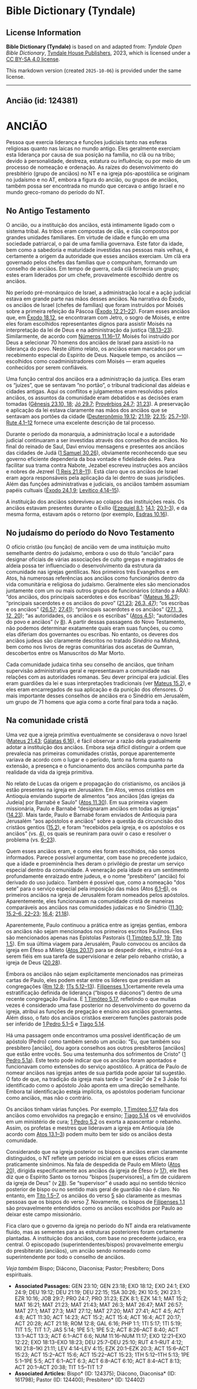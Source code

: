# Bible Dictionary (Tyndale)

## License Information

**Bible Dictionary (Tyndale)** is based on and adapted from: _Tyndale Open Bible Dictionary_, [Tyndale House Publishers](https://tyndaleopenresources.com/), 2023, which is licensed under a [CC BY-SA 4.0 license](https://creativecommons.org/licenses/by-sa/4.0/legalcode.en).

This markdown version (created `2025-10-06`) is provided under the same license.



--------------------------------

## Ancião (id: 124381)

ANCIÃO
======

Pessoa que exercia liderança e funções judiciais tanto nas esferas religiosas quanto nas laicas no mundo antigo. Eles geralmente exerciam esta liderança por causa de sua posição na família, no clã ou na tribo; devido à personalidade, destreza, estatura ou influência; ou por meio de um processo de nomeação e ordenação. As raízes do desenvolvimento do presbitério (grupo de anciãos) no NT e na igreja pós\-apostólica se originam no judaísmo e no AT, embora a figura do ancião, ou grupos de anciãos, também possa ser encontrada no mundo que cercava o antigo Israel e no mundo greco\-romano do período do NT.

No Antigo Testamento
--------------------

O ancião, ou a instituição dos anciãos, está intimamente ligado com o sistema tribal. As tribos eram compostas de clãs, e clãs compostos por grandes unidades familiares. Em virtude de idade e função em uma sociedade patriarcal, o pai de uma família governava. Este fator da idade, bem como a sabedoria e maturidade investidas nas pessoas mais velhas, é certamente a origem da autoridade que esses anciãos exerciam. Um clã era governado pelos chefes das famílias que o compunham, formando um conselho de anciãos. Em tempo de guerra, cada clã fornecia um grupo; estes eram liderados por um chefe, provavelmente escolhido dentre os anciãos.

No período pré\-monárquico de Israel, a administração local e a ação judicial estava em grande parte nas mãos desses anciãos. Na narrativa do Êxodo, os anciãos de Israel (chefes de famílias) que foram instruídos por Moisés sobre a primeira refeição da Páscoa ([Êxodo 12\.21–22](https://ref.ly/Exod12:21-Exod12:22)). Foram esses anciãos que, em [Êxodo 18\.12](https://ref.ly/Exod18:12), se encontraram com Jetro, o sogro de Moisés, e entre eles foram escolhidos representantes dignos para assistir Moisés na interpretação da lei de Deus e na administração da justiça ([18\.13–23](https://ref.ly/Exod18:13-Exod18:23)). Similarmente, de acordo com [Números 11\.16–17](https://ref.ly/Num11:16-Num11:17), Moisés foi instruído por Deus a selecionar 70 homens dos anciãos de Israel para assisti\-lo na liderança do povo. Neste último relato, os anciãos eram marcados por um recebimento especial do Espírito de Deus. Naquele tempo, os anciãos — escolhidos como coadministradores com Moisés — eram aqueles conhecidos por serem confiáveis.

Uma função central dos anciãos era a administração da justiça. Eles eram os “juízes”, que se sentavam “no portão”, o tribunal tradicional das aldeias e cidades antigas. Aqui os conflitos e julgamentos eram resolvidos pelos anciãos, os assuntos da comunidade eram debatidos e as decisões eram tomadas ([Gênesis 23\.10, 18](https://ref.ly/Gen23:10); [Jó 29\.7](https://ref.ly/Job29:7); [Provérbios 24\.7](https://ref.ly/Prov24:7); [31\.23](https://ref.ly/Prov31:23)). A preservação e aplicação da lei estava claramente nas mãos dos anciãos que se sentavam aos portões da cidade ([Deuteronômio 19\.12](https://ref.ly/Deut19:12); [21\.19](https://ref.ly/Deut21:19); [22\.15](https://ref.ly/Deut22:15); [25\.7–10](https://ref.ly/Deut25:7-Deut25:10)). [Rute 4\.1–12](https://ref.ly/Ruth4:1-Ruth4:12) fornece uma excelente descrição de tal processo.

Durante o período da monarquia, a administração local e a autoridade judicial continuaram a ser investidas através dos conselhos de anciãos. No final do reinado de Saul, Davi enviou mensagens e presentes aos anciãos das cidades de Judá ([1 Samuel 30\.26](https://ref.ly/1Sam30:26)), obviamente reconhecendo que seu governo eficiente dependeria da boa vontade e fidelidade deles. Para facilitar sua trama contra Nabote, Jezabel escreveu instruções aos anciãos e nobres de Jezreel ([1 Reis 21\.8–11](https://ref.ly/1Kgs21:8-1Kgs21:11)). Está claro que os anciãos de Israel eram agora responsáveis pela aplicação da lei dentro de suas jurisdições. Além das funções administrativas e judiciais, os anciãos também assumiam papéis cultuais ([Êxodo 24\.1,9](https://ref.ly/Exod24:1); [Levítico 4\.14–15](https://ref.ly/Lev4:14-Lev4:15)).

A instituição dos anciãos sobreviveu ao colapso das instituições reais. Os anciãos estavam presentes durante o Exílio ([Ezequiel 8\.1](https://ref.ly/Ezek8:1); [14\.1](https://ref.ly/Ezek14:1); [20\.1–3](https://ref.ly/Ezek20:1-Ezek20:3)), e da mesma forma, estavam após o retorno (por exemplo, [Esdras 10\.16](https://ref.ly/Ezra10:16)).

No judaísmo do período do Novo Testamento
-----------------------------------------

O ofício cristão (ou função) de ancião vem de uma instituição muito semelhante dentro do judaísmo, embora o uso do título “ancião” para designar oficiais de várias associações de culto gregas e magistrados de aldeia possa ter influenciado o desenvolvimento da estrutura da comunidade nas igrejas gentílicas. Nos primeiros três Evangelhos e em Atos, há numerosas referências aos anciãos como funcionários dentro da vida comunitária e religiosa do judaísmo. Geralmente eles são mencionados juntamente com um ou mais outros grupos de funcionários (citando a ARA): “dos anciãos, dos principais sacerdotes e dos escribas” ([Mateus 16\.21](https://ref.ly/Matt16:21)); “principais sacerdotes e os anciãos do povo” ([21\.23](https://ref.ly/Matt21:23); [26\.3, 47](https://ref.ly/Matt26:3)); “os escribas e os anciãos” ([26\.57](https://ref.ly/Matt26:57); [27\.41](https://ref.ly/Matt27:41)); “principais sacerdotes e os anciãos” ([27\.1, 3, 12, 20](https://ref.ly/Matt27:1)); “as autoridades, os anciãos e os escribas” ([Atos 4\.5](https://ref.ly/Acts4:5)); “autoridades do povo e anciãos” (v [8](https://ref.ly/Acts4:8)). A partir dessas passagens do Novo Testamento, não podemos determinar exatamente quais eram suas funções, ou como elas diferiam dos governantes ou escribas. No entanto, os deveres dos anciãos judeus são claramente descritos no tratado *Sinédrio* na Mishná, bem como nos livros de regras comunitárias dos ascetas de Qumran, descobertos entre os Manuscritos do Mar Morto.

Cada comunidade judaica tinha seu conselho de anciãos, que tinham supervisão administrativa geral e representavam a comunidade nas relações com as autoridades romanas. Seu dever principal era judicial. Eles eram guardiões da lei e suas interpretações tradicionais (ver [Mateus 15\.2](https://ref.ly/Matt15:2)), e eles eram encarregados de sua aplicação e da punição dos ofensores. O mais importante desses conselhos de anciãos era o Sinédrio em Jerusalém, um grupo de 71 homens que agia como a corte final para toda a nação.

Na comunidade cristã
--------------------

Uma vez que a igreja primitiva eventualmente se considerava o novo Israel ([Mateus 21\.43](https://ref.ly/Matt21:43); [Gálatas 6\.16](https://ref.ly/Gal6:16)), é fácil observar a razão dela gradualmente adotar a instituição dos anciãos. Embora seja difícil distinguir a ordem que prevalecia nas primeiras comunidades cristãs, porque aparentemente variava de acordo com o lugar e o período, tanto na forma quanto na extensão, a presença e o funcionamento dos anciãos compunha parte da realidade da vida da igreja primitiva.

No relato de Lucas da origem e propagação do cristianismo, os anciãos já estão presentes na igreja em Jerusalém. Em Atos, vemos cristãos em Antioquia enviando suporte de alimentos “aos anciãos \[das igrejas da Judeia] por Barnabé e Saulo” ([Atos 11\.30](https://ref.ly/Acts11:30)). Em sua primeira viagem missionária, Paulo e Barnabé “designaram anciãos em todas as igrejas” ([14\.23](https://ref.ly/Acts14:23)). Mais tarde, Paulo e Barnabé foram enviados de Antioquia para Jerusalém “aos apóstolos e anciãos” sobre a questão da circuncisão dos cristãos gentios ([15\.2](https://ref.ly/Acts15:2)), e foram “recebidos pela igreja, e os apóstolos e os anciãos” (vs. [4](https://ref.ly/Acts15:4)), os quais se reuniram para ouvir o caso e resolver o problema (vs. [6–23](https://ref.ly/Acts15:6-Acts15:23)).

Quem esses anciãos eram, e como eles foram escolhidos, não somos informados. Parece possível argumentar, com base no precedente judaico, que a idade e proeminência lhes deram o privilégio de prestar um serviço especial dentro da comunidade. A veneração pela idade era um sentimento profundamente enraizado entre judeus, e o nome “presbítero” (ancião) foi derivado do uso judaico. Também é possível que, como a nomeação "dos sete” para o serviço especial pela imposição das mãos (Atos [6\.1–6](https://ref.ly/Acts6:1-Acts6:6)), os primeiros anciãos na igreja de Jerusalém foram nomeados pelos apóstolos. Aparentemente, eles funcionavam na comunidade cristã de maneiras comparáveis aos anciãos nas comunidades judaicas e no Sinédrio ([11\.30](https://ref.ly/Acts11:30); [15\.2–6, 22–23](https://ref.ly/Acts15:2-Acts15:6); [16\.4](https://ref.ly/Acts16:4); [21\.18](https://ref.ly/Acts21:18)).

Aparentemente, Paulo continuou a prática entre as igrejas gentias, embora os anciãos não sejam mencionados nos primeiros escritos Paulinos. Eles são mencionados apenas nas Epístolas Pastorais ([1 Timóteo 5\.17, 19](https://ref.ly/1Tim5:17); [Tito 1\.5](https://ref.ly/Titus1:5)). Em sua última viagem para Jerusalém, Paulo convocou os anciãos da igreja em Éfeso a Mileto ([Atos 20\.17](https://ref.ly/Acts20:17)) para se despedir deles, e instruí\-los a serem fiéis em sua tarefa de supervisionar e zelar pelo rebanho cristão, a igreja de Deus ([20\.28](https://ref.ly/Acts20:28)).

Embora os anciãos não sejam explicitamente mencionados nas primeiras cartas de Paulo, eles podem estar entre os líderes que presidiam as congregações ([Rm 12\.8](https://ref.ly/Rom12:8); [1Ts 5\.12–13](https://ref.ly/1Thess5:12-1Thess5:13)). [Filipenses 1\.1](https://ref.ly/Phil1:1)certamente revela uma estratificação definida de liderança (“bispos e diáconos”) dentro de uma recente congregação Paulina. E [1 Timóteo 5\.17](https://ref.ly/1Tim5:17), refletindo o que muitas vezes é considerado uma fase posterior no desenvolvimento do governo da igreja, atribui as funções de pregação e ensino aos anciãos governantes. Além disso, o fato dos anciãos cristãos exercerem funções pastorais pode ser inferido de [1 Pedro 5\.1–5](https://ref.ly/1Pet5:1-1Pet5:5) e [Tiago 5\.14](https://ref.ly/Jas5:14).

Há uma passagem onde encontramos uma possível identificação de um apóstolo (Pedro) como também sendo um ancião: “Eu, que também sou presbítero \[ancião], dou agora conselhos aos outros presbíteros \[anciãos] que estão entre vocês. Sou uma testemunha dos sofrimentos de Cristo” ([1 Pedro 5\.1a](https://ref.ly/1Pet5:1)). Este texto pode indicar que os anciãos foram apontados e funcionavam como extensões do serviço apostólico. A prática de Paulo de nomear anciãos nas igrejas antes de sua partida pode apoiar tal sugestão. O fato de que, na tradição da igreja mais tarde o “ancião” de 2 e 3 João foi identificado como o apóstolo João aponta em uma direção semelhante. Embora tal identificação esteja implícita, os apóstolos poderiam funcionar como anciãos, mas não o contrário.

Os anciãos tinham várias funções. Por exemplo, [1 Timóteo 5\.17](https://ref.ly/1Tim5:17) fala dos anciãos como envolvidos na pregação e ensino; [Tiago 5\.14](https://ref.ly/Jas5:14) os vê envolvidos em um ministério de cura; [1 Pedro 5\.2](https://ref.ly/1Pet5:2) os exorta a apascentar o rebanho. Assim, os profetas e mestres que lideravam a igreja em Antioquia (de acordo com [Atos 13\.1–3](https://ref.ly/Acts13:1-Acts13:3)) podem muito bem ter sido os anciãos desta comunidade.

Considerando que na igreja posterior os bispos e anciãos eram claramente distinguidos, o NT reflete um período inicial em que esses ofícios eram praticamente sinônimos. Na fala de despedida de Paulo em Mileto ([Atos 20](https://ref.ly/Acts20:1-Acts20:38)), dirigida especificamente aos anciãos da igreja de Éfeso (v [17](https://ref.ly/Acts20:17)), ele lhes diz que o Espírito Santo os tornou “bispos \[supervisores], a fim de cuidarem da igreja de Deus” (v [28](https://ref.ly/Acts20:28)). Se “supervisor” é usado aqui no sentido técnico posterior de bispo ou no sentido mais geral de guardião não é claro. No entanto, em [Tito 1\.5–7](https://ref.ly/Titus1:5-Titus1:7), os anciãos do verso [5](https://ref.ly/Titus1:5) são claramente as mesmas pessoas que os bispos do verso [7](https://ref.ly/Titus1:7). Novamente, os bispos de [Filipenses 1\.1](https://ref.ly/Phil1:1) são provavelmente entendidos como os anciãos escolhidos por Paulo ao deixar este campo missionário.

Fica claro que o governo da igreja no período do NT ainda era relativamente fluido, mas as sementes para as estruturas posteriores foram certamente plantadas. A instituição dos anciãos, com base no precedente judaico, era central. O episcopado (superintendentes/bispos) provavelmente emergiu do presbiterato (anciãos), um ancião sendo nomeado como superintendente por todo o conselho de anciãos.

*Veja também* Bispo; Diácono, Diaconisa; Pastor; Presbítero; Dons espirituais.

* **Associated Passages:** GEN 23:10; GEN 23:18; EXO 18:12; EXO 24:1; EXO 24:9; DEU 19:12; DEU 21:19; DEU 22:15; 1SA 30:26; 2KI 10:5; 2KI 23:1; EZR 10:16; JOB 29:7; PRO 24:7; PRO 31:23; EZK 8:1; EZK 14:1; MAT 15:2; MAT 16:21; MAT 21:23; MAT 21:43; MAT 26:3; MAT 26:47; MAT 26:57; MAT 27:1; MAT 27:3; MAT 27:12; MAT 27:20; MAT 27:41; ACT 4:5; ACT 4:8; ACT 11:30; ACT 14:23; ACT 15:2; ACT 15:4; ACT 16:4; ACT 20:17; ACT 20:28; ACT 21:18; ROM 12:8; GAL 6:16; PHP 1:1; 1TI 5:17; 1TI 5:19; TIT 1:5; TIT 1:7; JAS 5:14; 1PE 5:1; 1PE 5:2; ACT 8:26–ACT 8:40; ACT 13:1–ACT 13:3; ACT 6:1–ACT 6:6; NUM 11:16–NUM 11:17; EXO 12:21–EXO 12:22; EXO 18:13–EXO 18:23; DEU 25:7–DEU 25:10; RUT 4:1–RUT 4:12; 1KI 21:8–1KI 21:11; LEV 4:14–LEV 4:15; EZK 20:1–EZK 20:3; ACT 15:6–ACT 15:23; ACT 15:2–ACT 15:6; ACT 15:22–ACT 15:23; 1TH 5:12–1TH 5:13; 1PE 5:1–1PE 5:5; ACT 6:1–ACT 6:3; ACT 6:8–ACT 6:10; ACT 8:4–ACT 8:13; ACT 20:1–ACT 20:38; TIT 1:5–TIT 1:7
* **Associated Articles:** Bispo* (ID: 124375); Diácono, Diaconisa* (ID: 161798); Pastor (ID: 124400); Presbítero* (ID: 124402)


